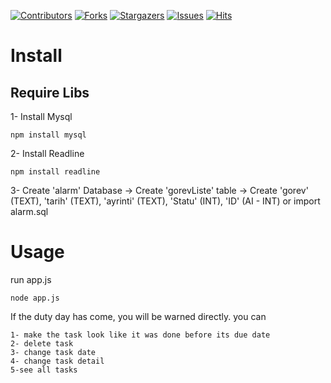 [![Contributors][contributors-shield]][contributors-url]
[![Forks][forks-shield]][forks-url]
[![Stargazers][stars-shield]][stars-url]
[![Issues][issues-shield]][issues-url]
[![Hits](https://hits.seeyoufarm.com/api/count/incr/badge.svg?url=https://github.com/suphiyasin/Dont-Forget-App&count_bg=%23C83D3D&title_bg=%23057386&icon=&icon_color=%23BA0808&title=View&edge_flat=false)](https://github.com/suphiyasin/Dont-Forget-App)


# Install
## Require Libs
1- Install Mysql
```
npm install mysql
```
2- Install Readline
```
npm install readline
```
3- Create 'alarm' Database -> Create 'gorevListe' table -> Create 'gorev' (TEXT), 'tarih' (TEXT), 'ayrinti' (TEXT), 'Statu' (INT), 'ID' (AI - INT) or import alarm.sql

# Usage
run app.js
```
node app.js
```
If the duty day has come, you will be warned directly.
you can 
```
1- make the task look like it was done before its due date
2- delete task
3- change task date
4- change task detail
5-see all tasks
```

[contributors-shield]: https://img.shields.io/github/contributors/suphiyasin/Dont-Forget-App.svg?style=for-the-badge
[contributors-url]: https://github.com/suphiyasin/Dont-Forget-App/graphs/contributors
[forks-shield]: https://img.shields.io/github/forks/suphiyasin/Dont-Forget-App.svg?style=for-the-badge
[forks-url]: https://github.com/suphiyasin/Dont-Forget-App/network/members
[stars-shield]: https://img.shields.io/github/stars/suphiyasin/Dont-Forget-App.svg?style=for-the-badge
[stars-url]: https://github.com/suphiyasin/Dont-Forget-App/stargazers
[issues-shield]: https://img.shields.io/github/issues/suphiyasin/Dont-Forget-App.svg?style=for-the-badge
[issues-url]: https://github.com/suphiyasin/Dont-Forget-App/issues

